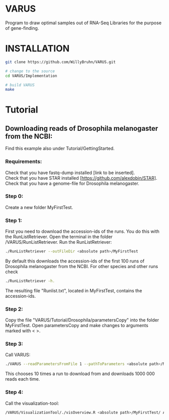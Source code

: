# VARUS
Program to draw optimal samples out of RNA-Seq Libraries for the purpose of gene-finding.

# INSTALLATION
```sh
git clone https://github.com/WillyBruhn/VARUS.git

# change to the source
cd VARUS/Implementation

# build VARUS
make
``` 

# Tutorial
## Downloading reads of Drosophila melanogaster from the NCBI:
Find this example also under Tutorial/GettingStarted.
### Requirements:
Check that you have fastq-dump installed [link to be inserted].  
Check that you have STAR installed [https://github.com/alexdobin/STAR].  
Check that you have a genome-file for Drosophila melanogaster.  

### Step 0:
Create a new folder MyFirstTest.

### Step 1: 
First you need to download the accession-ids of the runs.
You do this with the RunListRetriever. Open the terminal in the folder 
/VARUS/RunListRetriever. Run the RunListRetriever:
        
```sh
./RunListRetriever --outFileDir <absolute path>/MyFirstTest
``` 
By default this downloads the accession-ids of the first 100 runs of 
Drosophila melanogaster from the NCBI. For other species and other 
runs check
```sh 
./RunListRetriever -h. 
```
The resulting file "Runlist.txt", located in MyFirstTest, contains the accession-ids.

### Step 2: 
Copy the file "VARUS/Tutorial/Drosophila/parametersCopy" into the folder MyFirstTest.
Open parametersCopy and make changes to arguments marked with < >.

### Step 3: 
Call VARUS:
```sh        
./VARUS --readParametersFromFile 1 --pathToParameters <absolute path>/MyFirstTest
``` 
This chooses 10 times a run to download from and downloads 1000 000 reads each time.

### Step 4: 
Call the visualization-tool:
```sh
/VARUS/VisualizationTool/./visOverview.R <absolute path>/MyFirstTest/ AdvancedEstimator
```        

